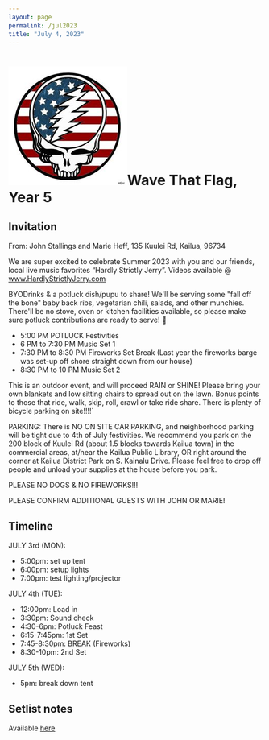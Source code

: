 ```yaml
---
layout: page
permalink: /jul2023
title: "July 4, 2023"
---
```


<h1><img class="ui avatar image" src="/images/july4.jpg">Wave That Flag, Year 5</h1>

## Invitation

From: John Stallings and Marie Heff, 135 Kuulei Rd, Kailua, 96734

We are super excited to celebrate Summer 2023 with you and our friends, local live music favorites “Hardly Strictly Jerry”. Videos available @ www.HardlyStrictlyJerry.com

BYODrinks & a potluck dish/pupu to share! We'll be serving some "fall off the bone" baby back ribs, vegetarian chili, salads, and other munchies. There'll be no stove, oven or kitchen facilities available, so please make sure potluck contributions are ready to serve! 🙂

* 5:00 PM POTLUCK Festivities
* 6 PM to 7:30 PM Music Set 1
* 7:30 PM to 8:30 PM Fireworks Set Break (Last year the fireworks barge was set-up off shore straight down from our house)
* 8:30 PM to 10 PM Music Set 2

This is an outdoor event, and will proceed RAIN or SHINE! Please bring your own blankets and low sitting chairs to spread out on the lawn.
Bonus points to those that ride, walk, skip, roll, crawl or take ride share. There is plenty of bicycle parking on site!!!!`

PARKING: There is NO ON SITE CAR PARKING, and neighborhood parking will be tight due to 4th of July festivities. We recommend you park on the 200 block of Kuulei Rd (about 1.5 blocks towards Kailua town) in the commercial areas, at/near the Kailua Public Library, OR right around the corner at Kailua District Park on S. Kainalu Drive. Please feel free to drop off people and unload your supplies at the house before you park.

PLEASE NO DOGS & NO FIREWORKS!!!

PLEASE CONFIRM ADDITIONAL GUESTS WITH JOHN OR MARIE!

## Timeline

JULY 3rd (MON):
* 5:00pm: set up tent
* 6:00pm: setup lights
* 7:00pm: test lighting/projector

JULY 4th (TUE):
* 12:00pm: Load in
* 3:30pm: Sound check
* 4:30-6pm:  Potluck Feast
* 6:15-7:45pm: 1st Set
* 7:45-8:30pm: BREAK (Fireworks)
* 8:30-10pm: 2nd Set

JULY 5th (WED):
* 5pm: break down tent

## Setlist notes

Available [here](/resources/2023-07-04-v5.pdf)
